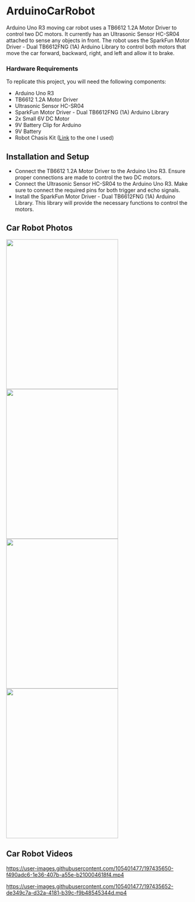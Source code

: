 # ArduinoCarRobot
Arduino Uno R3 moving car robot uses a TB6612 1.2A Motor Driver to control two DC motors. It currently has an Ultrasonic Sensor HC-SR04 attached to sense any objects in front. The robot uses the SparkFun Motor Driver - Dual TB6612FNG (1A) Arduino Library to control both motors that move the car forward, backward, right, and left and allow it to brake.
 
 ### Hardware Requirements
 To replicate this project, you will need the following components:
 * Arduino Uno R3
 * TB6612 1.2A Motor Driver
 * Ultrasonic Sensor HC-SR04
 * SparkFun Motor Driver - Dual TB6612FNG (1A) Arduino Library
 * 2x Small 6V DC Motor
 * 9V Battery Clip for Arduino
 * 9V Battery
 * Robot Chasis Kit ([Link](https://www.adafruit.com/product/3244 "Link") to the one I used)
 
 ## Installation and Setup
 * Connect the TB6612 1.2A Motor Driver to the Arduino Uno R3. Ensure proper connections are made to control the two DC motors.
 * Connect the Ultrasonic Sensor HC-SR04 to the Arduino Uno R3. Make sure to connect the required pins for both trigger and echo signals.
 * Install the SparkFun Motor Driver - Dual TB6612FNG (1A) Arduino Library. This library will provide the necessary functions to control the motors.

## Car Robot Photos
 
<img src = "https://user-images.githubusercontent.com/105401477/197431649-6671ec36-c827-445c-b22d-b5582cd0a003.jpg" width = 300 height = 400> <img src = "https://user-images.githubusercontent.com/105401477/197431650-067f2443-7b06-43cc-8835-8d2bd4c3e36e.jpg" width = 300 height = 400> <img src = "https://user-images.githubusercontent.com/105401477/197431652-3bf615c0-2adc-4741-b5c5-99323109e6f2.jpg" width = 300 height = 400>
<img src = "https://user-images.githubusercontent.com/105401477/207102767-516242e5-548a-4b72-8de1-2ec8c31aae21.jpg" width = 300 height = 400>

## Car Robot Videos
https://user-images.githubusercontent.com/105401477/197435650-f490adc6-1e36-407b-a55e-b210004618f4.mp4

https://user-images.githubusercontent.com/105401477/197435652-de349c7a-d32a-4181-b39c-f9b48545344d.mp4


